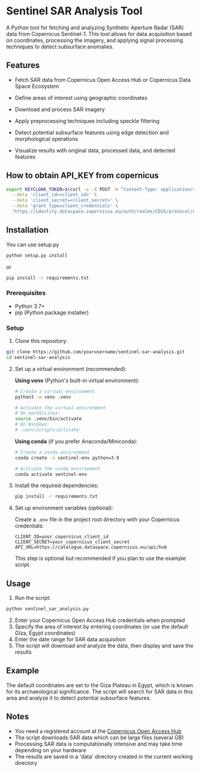 # Sentinel SAR Analysis Tool

A Python tool for fetching and analyzing Synthetic Aperture Radar (SAR) data from Copernicus Sentinel-1. This tool allows for data acquisition based on coordinates, processing the imagery, and applying signal processing techniques to detect subsurface anomalies.

## Features

- Fetch SAR data from Copernicus Open Access Hub or Copernicus Data Space Ecosystem

- Define areas of interest using geographic coordinates
- Download and process SAR imagery
- Apply preprocessing techniques including speckle filtering
- Detect potential subsurface features using edge detection and morphological operations
- Visualize results with original data, processed data, and detected features


## How to obtain API_KEY from copernicus
``` bash
export KEYCLOAK_TOKEN=$(curl -s -X POST -H "Content-Type: application/x-www-form-urlencoded" \
  --data 'client_id=<client_id>' \
  --data 'client_secret=<client_secret>' \
  --data 'grant_type=client_credentials' \
  'https://identity.dataspace.copernicus.eu/auth/realms/CDSE/protocol/openid-connect/token' | jq -r .access_token)
```

## Installation
You can use setup.py 
```bash
python setup.py install
```
or
```bash
pip install -r requirements.txt
```

### Prerequisites

- Python 3.7+
- pip (Python package installer)

### Setup

1. Clone this repository:
```bash
git clone https://github.com/yourusername/sentinel-sar-analysis.git
cd sentinel-sar-analysis
```

2. Set up a virtual environment (recommended):

   **Using venv** (Python's built-in virtual environment):
   ```bash
   # Create a virtual environment
   python3 -m venv .venv
   
   # Activate the virtual environment
   # On macOS/Linux:
   source .venv/bin/activate
   # On Windows:
   # .venv\Scripts\activate
   ```

   **Using conda** (if you prefer Anaconda/Miniconda):
   ```bash
   # Create a conda environment
   conda create -n sentinel-env python=3.9
   
   # Activate the conda environment
   conda activate sentinel-env
   ```

3. Install the required dependencies:

   ```bash
   pip install -r requirements.txt
   ```

4. Set up environment variables (optional):

   Create a `.env` file in the project root directory with your Copernicus credentials:
   ```
   CLIENT_ID=your_copernicus_client_id
   CLIENT_SECRET=your_copernicus_client_secret
   API_URL=https://catalogue.dataspace.copernicus.eu/api/hub
   ```
   
   This step is optional but recommended if you plan to use the example script.

## Usage

1. Run the script:

```bash
python sentinel_sar_analysis.py
```

2. Enter your Copernicus Open Access Hub credentials when prompted
3. Specify the area of interest by entering coordinates (or use the default Giza, Egypt coordinates)
4. Enter the date range for SAR data acquisition
5. The script will download and analyze the data, then display and save the results

## Example

The default coordinates are set to the Giza Plateau in Egypt, which is known for its archaeological significance. The script will search for SAR data in this area and analyze it to detect potential subsurface features.

## Notes


- You need a registered account at the [Copernicus Open Access Hub](https://dataspace.copernicus.eu/)
- The script downloads SAR data which can be large files (several GB)
- Processing SAR data is computationally intensive and may take time depending on your hardware
- The results are saved in a 'data' directory created in the current working directory